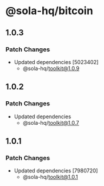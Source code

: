 # @sola-hq/bitcoin

## 1.0.3

### Patch Changes

- Updated dependencies [5023402]
  - @sola-hq/toolkit@1.0.9

## 1.0.2

### Patch Changes

- Updated dependencies
  - @sola-hq/toolkit@1.0.7

## 1.0.1

### Patch Changes

- Updated dependencies [7980720]
  - @sola-hq/toolkit@1.0.1
